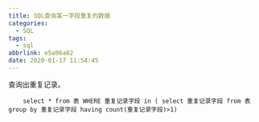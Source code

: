 ```yaml
---
title: SQL查询某一字段重复的数据
categories:
  - SQL
tags:
  - sql
abbrlink: e5a96a82
date: 2020-01-17 11:54:45
---
```


查询出重复记录。<!--more-->
```
	select * from 表 WHERE 重复记录字段 in ( select 重复记录字段 from 表 group by 重复记录字段 having count(重复记录字段)>1)
```